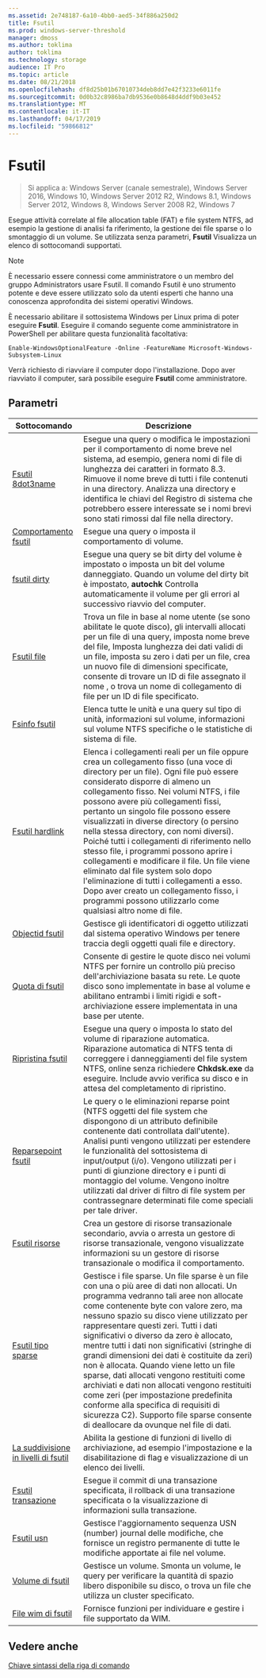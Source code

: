 ```yaml
---
ms.assetid: 2e748187-6a10-4bb0-aed5-34f886a250d2
title: Fsutil
ms.prod: windows-server-threshold
manager: dmoss
ms.author: toklima
author: toklima
ms.technology: storage
audience: IT Pro
ms.topic: article
ms.date: 08/21/2018
ms.openlocfilehash: df8d25b01b67010734deb8dd7e42f3233e6011fe
ms.sourcegitcommit: 0d0b32c8986ba7db9536e0b8648d4ddf9b03e452
ms.translationtype: MT
ms.contentlocale: it-IT
ms.lasthandoff: 04/17/2019
ms.locfileid: "59866812"
---
```

# <a name="fsutil"></a>Fsutil

>Si applica a: Windows Server (canale semestrale), Windows Server 2016, Windows 10, Windows Server 2012 R2, Windows 8.1, Windows Server 2012, Windows 8, Windows Server 2008 R2, Windows 7

Esegue attività correlate al file allocation table (FAT) e file system NTFS, ad esempio la gestione di analisi fa riferimento, la gestione dei file sparse o lo smontaggio di un volume. Se utilizzata senza parametri, **Fsutil** Visualizza un elenco di sottocomandi supportati. 

> [!Note] 
> È necessario essere connessi come amministratore o un membro del gruppo Administrators usare Fsutil. Il comando Fsutil è uno strumento potente e deve essere utilizzato solo da utenti esperti che hanno una conoscenza approfondita dei sistemi operativi Windows.
>
>È necessario abilitare il sottosistema Windows per Linux prima di poter eseguire **Fsutil**. Eseguire il comando seguente come amministratore in PowerShell per abilitare questa funzionalità facoltativa:
>
>```
> Enable-WindowsOptionalFeature -Online -FeatureName Microsoft-Windows-Subsystem-Linux
>```
> Verrà richiesto di riavviare il computer dopo l'installazione. Dopo aver riavviato il computer, sarà possibile eseguire **Fsutil** come amministratore.

## <a name="parameters"></a>Parametri

|Sottocomando |Descrizione|
|---|---|
|[Fsutil 8dot3name](fsutil-8dot3name.md) | Esegue una query o modifica le impostazioni per il comportamento di nome breve nel sistema, ad esempio, genera nomi di file di lunghezza dei caratteri in formato 8.3. Rimuove il nome breve di tutti i file contenuti in una directory. Analizza una directory e identifica le chiavi del Registro di sistema che potrebbero essere interessate se i nomi brevi sono stati rimossi dal file nella directory.|
|[Comportamento fsutil](fsutil-behavior.md) |Esegue una query o imposta il comportamento di volume.|
|[fsutil dirty](fsutil-dirty.md)| Esegue una query se bit dirty del volume è impostato o imposta un bit del volume danneggiato. Quando un volume del dirty bit è impostato, **autochk** Controlla automaticamente il volume per gli errori al successivo riavvio del computer.|
|[Fsutil file](fsutil-file.md)|Trova un file in base al nome utente (se sono abilitate le quote disco), gli intervalli allocati per un file di una query, imposta nome breve del file, Imposta lunghezza dei dati validi di un file, imposta su zero i dati per un file, crea un nuovo file di dimensioni specificate, consente di trovare un ID di file assegnato il nome , o trova un nome di collegamento di file per un ID di file specificato.|
|[Fsinfo fsutil](fsutil-fsinfo.md)|Elenca tutte le unità e una query sul tipo di unità, informazioni sul volume, informazioni sul volume NTFS specifiche o le statistiche di sistema di file.|
|[Fsutil hardlink](fsutil-hardlink.md)|Elenca i collegamenti reali per un file oppure crea un collegamento fisso (una voce di directory per un file). Ogni file può essere considerato disporre di almeno un collegamento fisso. Nei volumi NTFS, i file possono avere più collegamenti fissi, pertanto un singolo file possono essere visualizzati in diverse directory (o persino nella stessa directory, con nomi diversi). Poiché tutti i collegamenti di riferimento nello stesso file, i programmi possono aprire i collegamenti e modificare il file. Un file viene eliminato dal file system solo dopo l'eliminazione di tutti i collegamenti a esso. Dopo aver creato un collegamento fisso, i programmi possono utilizzarlo come qualsiasi altro nome di file.|
|[Objectid fsutil](fsutil-objectid.md)|Gestisce gli identificatori di oggetto utilizzati dal sistema operativo Windows per tenere traccia degli oggetti quali file e directory.|
|[Quota di fsutil](fsutil-quota.md)|Consente di gestire le quote disco nei volumi NTFS per fornire un controllo più preciso dell'archiviazione basata su rete. Le quote disco sono implementate in base al volume e abilitano entrambi i limiti rigidi e soft-archiviazione essere implementata in una base per utente.|
|[Ripristina fsutil](fsutil-repair.md)|Esegue una query o imposta lo stato del volume di riparazione automatica. Riparazione automatica di NTFS tenta di correggere i danneggiamenti del file system NTFS, online senza richiedere **Chkdsk.exe** da eseguire. Include avvio verifica su disco e in attesa del completamento di ripristino.|
|[Reparsepoint fsutil](fsutil-reparsepoint.md)|Le query o le eliminazioni reparse point (NTFS oggetti del file system che dispongono di un attributo definibile contenente dati controllata dall'utente). Analisi punti vengono utilizzati per estendere le funzionalità del sottosistema di input/output (i/o). Vengono utilizzati per i punti di giunzione directory e i punti di montaggio del volume. Vengono inoltre utilizzati dal driver di filtro di file system per contrassegnare determinati file come speciali per tale driver.|
|[Fsutil risorse](fsutil-resource.md)|Crea un gestore di risorse transazionale secondario, avvia o arresta un gestore di risorse transazionale, vengono visualizzate informazioni su un gestore di risorse transazionale o modifica il comportamento.|
|[Fsutil tipo sparse](fsutil-sparse.md)|Gestisce i file sparse. Un file sparse è un file con una o più aree di dati non allocati. Un programma vedranno tali aree non allocate come contenente byte con valore zero, ma nessuno spazio su disco viene utilizzato per rappresentare questi zeri. Tutti i dati significativi o diverso da zero è allocato, mentre tutti i dati non significativi (stringhe di grandi dimensioni dei dati è costituite da zeri) non è allocata. Quando viene letto un file sparse, dati allocati vengono restituiti come archiviati e dati non allocati vengono restituiti come zeri (per impostazione predefinita conforme alla specifica di requisiti di sicurezza C2). Supporto file sparse consente di deallocare da ovunque nel file di dati.|
|[La suddivisione in livelli di fsutil](fsutil-tiering.md)|Abilita la gestione di funzioni di livello di archiviazione, ad esempio l'impostazione e la disabilitazione di flag e visualizzazione di un elenco dei livelli.|
|[Fsutil transazione](fsutil-transaction.md)|Esegue il commit di una transazione specificata, il rollback di una transazione specificata o la visualizzazione di informazioni sulla transazione.|
|[Fsutil usn](fsutil-usn.md)|Gestisce l'aggiornamento sequenza USN (number) journal delle modifiche, che fornisce un registro permanente di tutte le modifiche apportate ai file nel volume.|
|[Volume di fsutil](fsutil-volume.md)|Gestisce un volume. Smonta un volume, le query per verificare la quantità di spazio libero disponibile su disco, o trova un file che utilizza un cluster specificato.|
|[File wim di fsutil](fsutil-wim.md)|Fornisce funzioni per individuare e gestire i file supportato da WIM.|

## <a name="see-also"></a>Vedere anche
[Chiave sintassi della riga di comando](Command-Line-Syntax-Key.md)